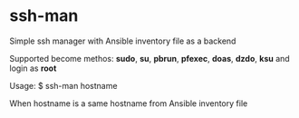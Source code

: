 # ssh-man
Simple ssh manager with Ansible inventory file as a backend

Supported become methos: **sudo**, **su**, **pbrun**, **pfexec**, **doas**, **dzdo**, **ksu** and login as **root**

Usage: $ ssh-man hostname

When hostname is a same hostname from Ansible inventory file
